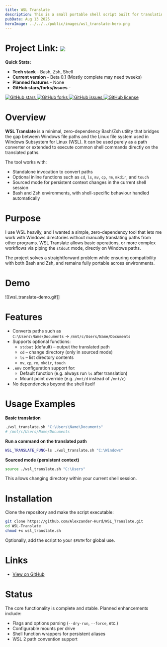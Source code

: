 ```yaml
---
title: WSL Translate
description: This is a small portable shell script built for translating Windows paths in a WSL environment, and optionally performing functions on the result.
pubDate: Aug 13 2025
heroImage: ../../../public/images/wsl_translate-hero.png
---
```

# Project Link: <a href="https://github.com/Alexzander-Hurd/WSL_Translate"><img src="https://img.shields.io/badge/GitHub-%23121011.svg?logo=github&logoColor=white"/></a>

**Quick Stats:**

- **Tech stack** - Bash, Zsh, Shell
- **Current version** - Beta 0.1 (Mostly complete may need tweeks)
- **Planned features** - None
- **GitHub stars/forks/issues** - 
<p><a href="https://github.com/Alexzander-Hurd/WSL_Translate/stargazers">
  <img src="https://img.shields.io/github/stars/Alexzander-Hurd/WSL_Translate?style=for-the-badge" alt="GitHub stars" />
</a>
<a href="https://github.com/Alexzander-Hurd/WSL_Translate/network/members">
  <img src="https://img.shields.io/github/forks/Alexzander-Hurd/WSL_Translate?style=for-the-badge" alt="GitHub forks" />
</a>
<a href="https://github.com/Alexzander-Hurd/WSL_Translate/issues">
  <img src="https://img.shields.io/github/issues/Alexzander-Hurd/WSL_Translate?style=for-the-badge" alt="GitHub issues" />
</a>
<a href="https://github.com/Alexzander-Hurd/WSL_Translate/blob/master/LICENSE">
  <img src="https://img.shields.io/github/license/Alexzander-Hurd/WSL_Translate?style=for-the-badge" alt="GitHub license" />
</a></p>

# Overview

**WSL Translate** is a minimal, zero-dependency Bash/Zsh utility that bridges the gap between Windows file paths and the Linux file system used in Windows Subsystem for Linux (WSL). It can be used purely as a path converter or extended to execute common shell commands directly on the translated paths.

The tool works with:

- Standalone invocation to convert paths
- Optional inline functions such as `cd`, `ls`, `mv`, `cp`, `rm`, `mkdir`, and `touch`
- Sourced mode for persistent context changes in the current shell session
- Bash and Zsh environments, with shell-specific behaviour handled automatically

# Purpose

I use WSL heavily, and I wanted a simple, zero-dependency tool that lets me work with Windows directories without manually translating paths from other programs. WSL Translate allows basic operations, or more complex workflows via piping the `stdout` mode, directly on Windows paths.

The project solves a straightforward problem while ensuring compatibility with both Bash and Zsh, and remains fully portable across environments.

# Demo

![[wsl_translate-demo.gif]]

# Features

- Converts paths such as  
  `C:\Users\Name\Documents` → `/mnt/c/Users/Name/Documents`
- Supports optional functions:
  - `stdout` (default) – output the translated path
  - `cd` – change directory (only in sourced mode)
  - `ls` – list directory contents
  - `mv`, `cp`, `rm`, `mkdir`, `touch`
- `.env` configuration support for:
  - Default function (e.g. always run `ls` after translation)
  - Mount point override (e.g. `/mnt/d` instead of `/mnt/c`)
- No dependencies beyond the shell itself

# Usage Examples

**Basic translation**
```bash
./wsl_translate.sh "C:\Users\Name\Documents"
# /mnt/c/Users/Name/Documents
```

**Run a command on the translated path**
```bash
WSL_TRANSLATE_FUNC=ls ./wsl_translate.sh "C:\Windows"
```

**Sourced mode (persistent context)**
```bash
source ./wsl_translate.sh "C:\Users"
```
This allows changing directory within your current shell session.

# Installation

Clone the repository and make the script executable:

```bash
git clone https://github.com/Alexzander-Hurd/WSL_Translate.git
cd WSL-Translate
chmod +x wsl_translate.sh
```

Optionally, add the script to your `$PATH` for global use.

# Links

- [View on GitHub](https://github.com/Alexzander-Hurd/WSL_Translate)

# Status

The core functionality is complete and stable. Planned enhancements include:

- Flags and options parsing (`--dry-run`, `--force`, etc.)
- Configurable mounts per drive
- Shell function wrappers for persistent aliases
- WSL 2 path convention support
